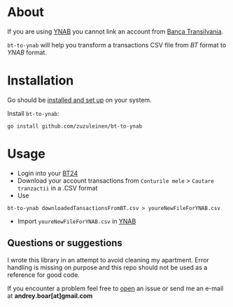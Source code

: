 # About

If you are using [YNAB](https://www.youneedabudget.com/) you cannot link an account
from [Banca Transilvania](https://www.bancatransilvania.ro/).

`bt-to-ynab` will help you transform a transactions CSV file from *BT* format to *YNAB* format.

# Installation

Go should be [installed and set up](https://golang.org/doc/install) on your system.

Install `bt-to-ynab`:

```shell 
go install github.com/zuzuleinen/bt-to-ynab
```

# Usage

* Login into your [BT24](https://www.bt24.ro/)
* Download your account transactions from `Conturile mele` > `Cautare tranzactii` in a .CSV format
* Use

```shell
bt-to-ynab downloadedTansactionsFromBT.csv > youreNewFileForYNAB.csv
```

* Import `youreNewFileForYNAB.csv` in [YNAB](https://www.youneedabudget.com/)

## Questions or suggestions

I wrote this library in an attempt to avoid cleaning my apartment. Error handling is missing on purpose and this repo
should not be used as a reference for good code.

If you encounter a problem feel free to [open](https://github.com/zuzuleinen/bt-to-ynab/issues/new) an issue or send me
an e-mail at **andrey.boar[at]gmail.com**